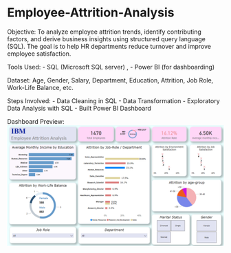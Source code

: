 # Employee-Attrition-Analysis

Objective: To analyze employee attrition trends, identify contributing factors, and derive business insights using structured query language (SQL). The goal is to help HR departments reduce turnover and improve employee satisfaction.

Tools Used: - SQL (Microsoft SQL server) , 
            - Power BI (for dashboarding)

Dataset: Age, Gender, Salary, Department, Education, Attrition, Job Role, Work-Life Balance, etc.

Steps Involved: - Data Cleaning in SQL
                - Data Transformation
                - Exploratory Data Analysis with SQL
                - Built Power BI Dashboard

Dashboard Preview: ![Dashboard Preview](images/DASHBOARD.png)
